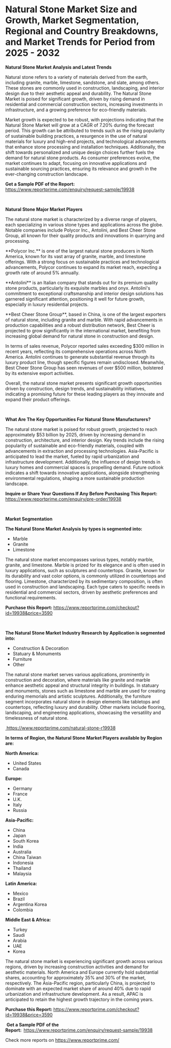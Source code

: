 <p><h1>Natural Stone Market Size and Growth, Market Segmentation, Regional and Country Breakdowns, and Market Trends for Period from 2025 -  2032</h1></p><p><strong>Natural Stone Market Analysis and Latest Trends</strong></p>
<p><p>Natural stone refers to a variety of materials derived from the earth, including granite, marble, limestone, sandstone, and slate, among others. These stones are commonly used in construction, landscaping, and interior design due to their aesthetic appeal and durability. The Natural Stone Market is poised for significant growth, driven by rising demand in residential and commercial construction sectors, increasing investments in infrastructure, and a growing preference for eco-friendly materials.</p><p>Market growth is expected to be robust, with projections indicating that the Natural Stone Market will grow at a CAGR of 7.20% during the forecast period. This growth can be attributed to trends such as the rising popularity of sustainable building practices, a resurgence in the use of natural materials for luxury and high-end projects, and technological advancements that enhance stone processing and installation techniques. Additionally, the shift towards personalized and unique design choices further fuels the demand for natural stone products. As consumer preferences evolve, the market continues to adapt, focusing on innovative applications and sustainable sourcing practices, ensuring its relevance and growth in the ever-changing construction landscape.</p></p>
<p><strong>Get a Sample PDF of the Report:&nbsp;</strong> <a href="https://www.reportprime.com/enquiry/request-sample/19938?utm_campaign=2727&utm_medium=2&utm_source=Github&utm_content=ia&utm_term=17032025&utm_id=natural-stone">https://www.reportprime.com/enquiry/request-sample/19938</a></p>
<p>&nbsp;</p>
<p><strong>Natural Stone Major Market Players</strong></p>
<p><p>The natural stone market is characterized by a diverse range of players, each specializing in various stone types and applications across the globe. Notable companies include Polycor Inc., Antolini, and Best Cheer Stone Group, all known for their quality products and innovations in quarrying and processing.</p><p>**Polycor Inc.** is one of the largest natural stone producers in North America, known for its vast array of granite, marble, and limestone offerings. With a strong focus on sustainable practices and technological advancements, Polycor continues to expand its market reach, expecting a growth rate of around 5% annually.</p><p>**Antolini** is an Italian company that stands out for its premium quality stone products, particularly its exquisite marbles and onyx. Antolini's commitment to exceptional craftsmanship and interior design solutions has garnered significant attention, positioning it well for future growth, especially in luxury residential projects.</p><p>**Best Cheer Stone Group**, based in China, is one of the largest exporters of natural stone, including granite and marble. With rapid advancements in production capabilities and a robust distribution network, Best Cheer is projected to grow significantly in the international market, benefiting from increasing global demand for natural stone in construction and design.</p><p>In terms of sales revenue, Polycor reported sales exceeding $300 million in recent years, reflecting its comprehensive operations across North America. Antolini continues to generate substantial revenue through its luxury product line, though specific figures remain undisclosed. Meanwhile, Best Cheer Stone Group has seen revenues of over $500 million, bolstered by its extensive export activities.</p><p>Overall, the natural stone market presents significant growth opportunities driven by construction, design trends, and sustainability initiatives, indicating a promising future for these leading players as they innovate and expand their product offerings.</p></p>
<p>&nbsp;</p>
<p><strong>What Are The Key Opportunities For Natural Stone Manufacturers?</strong></p>
<p><p>The natural stone market is poised for robust growth, projected to reach approximately $53 billion by 2025, driven by increasing demand in construction, architecture, and interior design. Key trends include the rising popularity of sustainable and eco-friendly materials, coupled with advancements in extraction and processing technologies. Asia-Pacific is anticipated to lead the market, fueled by rapid urbanization and infrastructure development. Additionally, the influence of design trends in luxury homes and commercial spaces is propelling demand. Future outlook indicates a shift towards innovative applications, alongside strengthening environmental regulations, shaping a more sustainable production landscape.</p></p>
<p><strong>Inquire or Share Your Questions If Any Before Purchasing This Report:</strong> <a href="https://www.reportprime.com/enquiry/pre-order/19938?utm_campaign=2727&utm_medium=2&utm_source=Github&utm_content=ia&utm_term=17032025&utm_id=natural-stone">https://www.reportprime.com/enquiry/pre-order/19938</a></p>
<p>&nbsp;</p>
<p><strong>Market Segmentation</strong></p>
<p><strong>The Natural Stone Market Analysis by types is segmented into:</strong></p>
<p><ul><li>Marble</li><li>Granite</li><li>Limestone</li></ul></p>
<p><p>The natural stone market encompasses various types, notably marble, granite, and limestone. Marble is prized for its elegance and is often used in luxury applications, such as sculptures and countertops. Granite, known for its durability and vast color options, is commonly utilized in countertops and flooring. Limestone, characterized by its sedimentary composition, is often used in construction and landscaping. Each type caters to specific needs in residential and commercial sectors, driven by aesthetic preferences and functional requirements.</p></p>
<p><strong>Purchase this Report:&nbsp;</strong><a href="https://www.reportprime.com/checkout?id=19938&price=3590&utm_campaign=2727&utm_medium=2&utm_source=Github&utm_content=ia&utm_term=17032025&utm_id=natural-stone">https://www.reportprime.com/checkout?id=19938&price=3590</a></p>
<p>&nbsp;</p>
<p><strong>The Natural Stone Market Industry Research by Application is segmented into:</strong></p>
<p><ul><li>Construction & Decoration</li><li>Statuary & Monuments</li><li>Furniture</li><li>Other</li></ul></p>
<p><p>The natural stone market serves various applications, prominently in construction and decoration, where materials like granite and marble enhance aesthetic appeal and structural integrity in buildings. In statuary and monuments, stones such as limestone and marble are used for creating enduring memorials and artistic sculptures. Additionally, the furniture segment incorporates natural stone in design elements like tabletops and countertops, reflecting luxury and durability. Other markets include flooring, landscaping, and engineering applications, showcasing the versatility and timelessness of natural stone.</p></p>
<p><a href="https://www.reportprime.com/natural-stone-r19938?utm_campaign=2727&utm_medium=2&utm_source=Github&utm_content=ia&utm_term=17032025&utm_id=natural-stone">&nbsp;https://www.reportprime.com/natural-stone-r19938</a></p>
<p><strong>In terms of Region, the Natural Stone Market Players available by Region are:</strong></p>
<p>
    <p> <strong> North America: </strong>
        <ul>
            <li>United States</li>
            <li>Canada</li>
        </ul>
        </p> 
    <p> <strong> Europe: </strong>
        <ul>
            <li>Germany</li>
            <li>France</li>
            <li>U.K.</li>
            <li>Italy</li>
            <li>Russia</li>
        </ul>
        </p> 
    <p> <strong> Asia-Pacific: </strong>
        <ul>
            <li>China</li>
            <li>Japan</li>
            <li>South Korea</li>
            <li>India</li>
            <li>Australia</li>
            <li>China Taiwan</li>
            <li>Indonesia</li>
            <li>Thailand</li>
            <li>Malaysia</li>
        </ul>
        </p> 
    <p> <strong> Latin America: </strong>
        <ul>
            <li>Mexico</li>
            <li>Brazil</li>
            <li>Argentina Korea</li>
            <li>Colombia</li>
        </ul>
        </p> 
    <p> <strong> Middle East & Africa: </strong>
        <ul>
            <li>Turkey</li>
            <li>Saudi</li>
            <li>Arabia</li>
            <li>UAE</li>
            <li>Korea</li>
        </ul>
    </p>
    </p>
<p><p>The natural stone market is experiencing significant growth across various regions, driven by increasing construction activities and demand for aesthetic materials. North America and Europe currently hold substantial shares, accounting for approximately 35% and 30% of the market, respectively. The Asia-Pacific region, particularly China, is projected to dominate with an expected market share of around 40% due to rapid urbanization and infrastructure development. As a result, APAC is anticipated to retain the highest growth trajectory in the coming years.</p></p>
<p><strong>Purchase this Report: </strong><a href="https://www.reportprime.com/checkout?id=19938&price=3590&utm_campaign=2727&utm_medium=2&utm_source=Github&utm_content=ia&utm_term=17032025&utm_id=natural-stone">https://www.reportprime.com/checkout?id=19938&price=3590</a></p>
<p>&nbsp;<strong>Get a Sample PDF of the Report:&nbsp;&nbsp;</strong><a href="https://www.reportprime.com/enquiry/request-sample/19938?utm_campaign=2727&utm_medium=2&utm_source=Github&utm_content=ia&utm_term=17032025&utm_id=natural-stone">https://www.reportprime.com/enquiry/request-sample/19938</a></p>
<p><strong></strong></p>
<p>Check more reports on <a href="https://www.reportprime.com/?utm_campaign=2727&utm_medium=2&utm_source=Github&utm_content=ia&utm_term=17032025&utm_id=natural-stone">https://www.reportprime.com/</a></p>